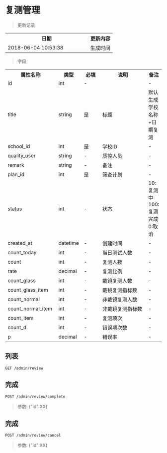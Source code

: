# 复测管理

> 更新记录

<table>
    <tr>
        <th style="width:250px;">日期</th>
        <th>更新内容</th>
    </tr>
    <tr>
        <td>2018-06-04 10:53:38</td>
        <td>生成时间</td>
    </tr>
</table>

> 字段

<table>
    <tr>
        <th style="width:150px;">属性名称</th>
        <th style="width:60px;">类型</th>
        <th style="width:60px;">必填</th>
        <th style="width:200px;">说明</th>
        <th>备注</th>
    </tr>
    <tr>
        <td>id</td>
        <td>int</td>
        <td>-</td>
        <td></td>
        <td>-</td>
    </tr>
    <tr>
        <td>title</td>
        <td>string</td>
        <td>是</td>
        <td>标题</td>
        <td>默认生成 学校名称+日期复测</td>
    </tr>
    <tr>
        <td>school_id</td>
        <td>int</td>
        <td>是</td>
        <td>学校ID</td>
        <td>-</td>
    </tr>
    <tr>
        <td>quality_user</td>
        <td>string</td>
        <td>-</td>
        <td>质控人员</td>
        <td>-</td>
    </tr>
    <tr>
        <td>remark</td>
        <td>string</td>
        <td>-</td>
        <td>备注</td>
        <td>-</td>
    </tr>
    <tr>
        <td>plan_id</td>
        <td>int</td>
        <td>是</td>
        <td>筛查计划</td>
        <td>-</td>
    </tr> 
    <tr>
        <td>status</td>
        <td>int</td>
        <td>-</td>
        <td>状态</td>
        <td>10: 复测中 100:复测完成 0:取消</td>
    </tr>    
    <tr>
        <td>created_at</td>
        <td>datetime</td>
        <td>-</td>
        <td>创建时间</td>
        <td>-</td>
    </tr>
    <tr>
        <td>count_today</td>
        <td>int</td>
        <td>-</td>
        <td>当日测试人数</td>
        <td>-</td>
    </tr>
    <tr>
        <td>count</td>
        <td>int</td>
        <td>-</td>
        <td>复测人数</td>
        <td>-</td>
    </tr>
    <tr>
        <td>rate</td>
        <td>decimal</td>
        <td>-</td>
        <td>复测比例</td>
        <td>-</td>
    </tr>
    <tr>
        <td>count_glass</td>
        <td>int</td>
        <td>-</td>
        <td>戴镜复测人数</td>
        <td>-</td>
    </tr>
    <tr>
        <td>count_glass_item</td>
        <td>int</td>
        <td>-</td>
        <td>戴镜复测指标数</td>
        <td>-</td>
    </tr>
    <tr>
        <td>count_normal</td>
        <td>int</td>
        <td>-</td>
        <td>非戴镜复测人数</td>
        <td>-</td>
    </tr>
    <tr>
        <td>count_normal_item</td>
        <td>int</td>
        <td>-</td>
        <td>非戴镜复测指标数</td>
        <td>-</td>
    </tr>
    <tr>
        <td>count_item</td>
        <td>int</td>
        <td>-</td>
        <td>复测项次</td>
        <td>-</td>
    </tr>
    <tr>
        <td>count_d</td>
        <td>int</td>
        <td>-</td>
        <td>错误项次数</td>
        <td>-</td>
    </tr>
    <tr>
        <td>p</td>
        <td>decimal</td>
        <td>-</td>
        <td>错误率</td>
        <td>-</td>
    </tr>
</table>

## 列表

```
GET /admin/review
```

## 完成

```
POST /admin/review/complete
```

> 参数: {"id":XX}

## 完成

```
POST /admin/review/cancel
```

> 参数: {"id":XX}